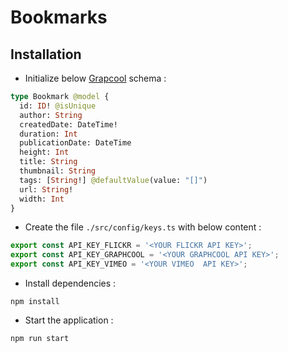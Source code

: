 # Bookmarks

## Installation

* Initialize  below [Grapcool](https://console.graph.cool) schema :
```graphql
type Bookmark @model {
  id: ID! @isUnique
  author: String
  createdDate: DateTime!
  duration: Int
  publicationDate: DateTime
  height: Int
  title: String
  thumbnail: String
  tags: [String!] @defaultValue(value: "[]")
  url: String!
  width: Int
}
```
* Create the file ```./src/config/keys.ts``` with below content :
```js
export const API_KEY_FLICKR = '<YOUR FLICKR API KEY>';
export const API_KEY_GRAPHCOOL = '<YOUR GRAPHCOOL API KEY>';
export const API_KEY_VIMEO = '<YOUR VIMEO  API KEY>';
```
* Install dependencies :
```
npm install
```
* Start the application :
```
npm run start
```
